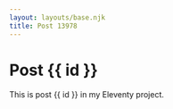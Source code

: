 ```yaml
---
layout: layouts/base.njk
title: Post 13978
---
```


# Post {{ id }}

This is post {{ id }} in my Eleventy project.
